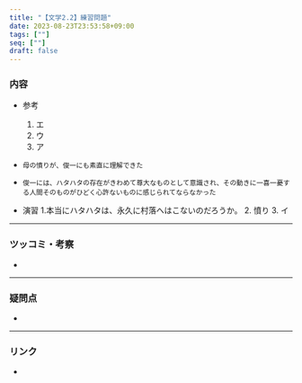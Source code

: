 ```yaml
---
title: "【文学2.2】練習問題"
date: 2023-08-23T23:53:58+09:00
tags: [""]
seq: [""]
draft: false
---
```


### 内容
- 参考
  1. エ
  2. ウ
  3. ア

- `母の憤りが、俊一にも素直に理解できた`
- `俊一には、ハタハタの存在がきわめて尊大なものとして意識され、その動きに一喜一憂する人間そのものがひどく心許ないものに感じられてならなかった`
  
- 演習
  1.本当にハタハタは、永久に村落へはこないのだろうか。
  2. 憤り
  3. イ

---
### ツッコミ・考察
- 

---
### 疑問点
- 


---
### リンク
- 